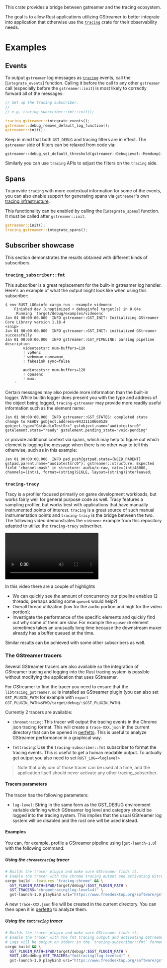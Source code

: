 This crate provides a bridge between gstreamer and the tracing ecosystem.

The goal is to allow Rust applications utilizing GStreamer to better integrate into application
that otherwise use the [`tracing`] crate for their observability needs.

# Examples

## Events

To output `gstreamer` log messages as [`tracing`] events, call the [`integrate_events`]
function. Calling it before the call to any other `gstreamer` call (especially before the
`gstreamer::init`) is most likely to correctly forward all of the messages:

```rust
// Set up the tracing subscriber.
//
// e.g. tracing_subscriber::fmt::init();

tracing_gstreamer::integrate_events();
gstreamer::debug_remove_default_log_function();
gstreamer::init();
```

Keep in mind that both `GST_DEBUG` and tracing filters are in effect. The `gstreamer` side of
filters can be relaxed from code via:

```
gstreamer::debug_set_default_threshold(gstreamer::DebugLevel::Memdump);
```

Similarly you can use `tracing` APIs to adjust the filters on the `tracing` side.

## Spans

To provide `tracing` with more contextual information for some of the events, you can also enable
support for generating spans via `gstreamer`'s own [tracing infrastructure][gsttracing].

This functionality can be enabled by calling the [`integrate_spans`] function. It must be called
after `gstreamer::init`.

```rust
gstreamer::init();
tracing_gstreamer::integrate_spans();
```

## Subscriber showcase

This section demonstrates the results obtained with different kinds of subscribers.

### `tracing_subscriber::fmt`

This subscriber is a great replacement for the built-in gstreamer log handler. Here's an example of
what the output might look like when using this subscriber:

```text
$ env RUST_LOG=info cargo run --example videoenc
    Finished dev [unoptimized + debuginfo] target(s) in 0.04s
     Running `target/debug/examples/videoenc`
Jan 01 00:00:00.000  INFO gstreamer::GST_INIT: Initializing GStreamer Core Library version 1.18.4
<snip>
Jan 01 00:00:00.000  INFO gstreamer::GST_INIT: initialized GStreamer successfully
Jan 01 00:00:00.000  INFO gstreamer::GST_PIPELINE: parsing pipeline description '
        videotestsrc num-buffers=120
        ! vp9enc
        ! webmmux name=mux
        ! fakesink sync=false

        audiotestsrc num-buffers=120
        ! opusenc
        ! mux.
    '
```

Certain messages may also provide more information than the built-in logger. While builtin logger
does present you with the type and address of the object being logged, `tracing-gstreamer` may
provide more readily useful information such as the element name:

```text
Jan 01 00:00:00.000  INFO gstreamer::GST_STATES: completed state change to READY gobject.address=94331150660528 gobject.type="GstAudioTestSrc" gstobject.name="audiotestsrc0" gstelement.state="ready" gstelement.pending_state="void-pending"
```

or provide additional context via spans, which may help to figure out which element is logging the
message when there is no other way to tell this otherwise, such as in this example:

```text
Jan 01 00:00:00.000  INFO pad_push{gstpad.state={NEED_PARENT} gstpad.parent.name="audiotestsrc0"}: gstreamer::structure: Expected field 'channel-mask' in structure: audio/x-raw, rate=(int)48000, channels=(int)1, format=(string)S16LE, layout=(string)interleaved;
```

### `tracing-tracy`

Tracy is a profiler focused primarily on game development workloads, but works fairly well for
general purpose code as well. Tracy features a sampling profiler, but works best with applications
that have manually instrumented points of interest.  `tracing` is a great source of such manual
instrumentation points and `tracing-tracy` is the bridge between the two. The following video
demonstrates the `videoenc` example from this repository adapted to utilize the `tracing-tracy`
subscriber.

<video src="https://user-images.githubusercontent.com/679122/131253926-63761e43-a804-44f4-ad8a-8b87cd274cf8.mp4" controls></video>

In this video there are a couple of highlights

* We can quickly see the amount of concurrency our pipeline enables (2 threads; perhaps adding some
  `queue`s would help?)
* Overall thread utilization (low for the audio portion and high for the video portion);
* Investigate the performance of the specific elements and quickly find out why some of them are
  slow. For example the `opusenc0` element sometimes takes an unusually long time because the
  downstream muxer already has a buffer queued at the time.

Similar results can be achieved with some other subscribers as well.

[gsttracing]: https://gstreamer.freedesktop.org/documentation/additional/design/tracing.html
[`tracing`]: tracing_core


### The GStreamer tracers

Several GStreamer tracers are also available so the integration of GStreamer
tracing and logging into the Rust tracing system is possible without modifying
the application that uses GStreamer.

For GStreamer to find the tracer you need to ensure that the
`libtracing_gstreamer.so` is installed as GStreamer plugin (you can also set
`GST_PLUGIN_PATH` for example with `export
GST_PLUGIN_PATH=$PWD/target/debug/:$GST_PLUGIN_PATH`).

Currently 2 tracers are available:

* `chrometracing`: This tracer will output the tracing events in the Chrome json
  tracing format. This will create a `trace-XXX.json` in the current directory
  that can be opened in [perfetto](https://ui.perfetto.dev/). This is useful to
  analyze GStreamer performance in a graphical way.

* `fmttracing`: Use the `tracing-subscriber::fmt` subscriber to format the
  tracing events. This is useful to get a human readable output. To actually get
  output you also need to set `RUST_LOG=<loglevel>`

> Note that only *one* of those tracer can be used at a time, and the application
> itself should never activate any other tracing_subscriber.

#### Tracers parameters

The tracer has the following parameters:

* `log-level`: String in the same form as the GST_DEBUG environment variable
  defining which GStreamer log level and category should be logged into the
  tracing system. This implies that the usual GStreamer log system will be
  disabled and the rust one will be used instead.

#### Examples

You can, for example, profile a GStreamer pipeline using [`gst-launch-1.0`]
with the following command:

##### Using the `chrometracing` tracer


``` sh
# Builds the tracer plugin and make sure GStreamer finds it.
# Enable the tracer with the chrome tracing output and activating GStreamer info logs
cargo build --features "tracing-chrome" && \
  GST_PLUGIN_PATH=$PWD/target/debug/:$GST_PLUGIN_PATH \
  GST_TRACERS="chrometracing(log-level=4)" \
  gst-launch-1.0 playbin3 uri="https://www.freedesktop.org/software/gstreamer-sdk/data/media/sintel_trailer-480p.webm"
```

A new `trace-XXX.json` file will be created in the current directory. You can
then open it in [perfetto](https://ui.perfetto.dev/) to analyze them.


##### Using the `fmttracing` tracer


``` sh
# Builds the tracer plugin and make sure GStreamer finds it.
# Enable the tracer with the fmt tracing output and activating GStreamer info logs
# Logs will be output on stderr in the `tracing-subscriber::fmt` format
cargo build && \
  GST_PLUGIN_PATH=$PWD/target/debug/:$GST_PLUGIN_PATH \
  RUST_LOG=debug GST_TRACERS="fmttracing(log-level=4)" \
  gst-launch-1.0 playbin3 uri="https://www.freedesktop.org/software/gstreamer-sdk/data/media/sintel_trailer-480p.webm"
```

